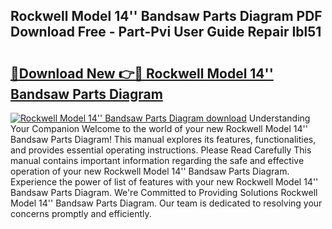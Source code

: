 ## Rockwell Model 14'' Bandsaw Parts Diagram PDF Download Free - Part-Pvi User Guide Repair Ibl51

# <h2><a href="http://dflqbq.blite.top/?on=Rockwell+Model+14%27%27+Bandsaw+Parts+Diagram">🔗Download New 👉🔴 Rockwell Model 14'' Bandsaw Parts Diagram</a></h2>

[![Rockwell Model 14'' Bandsaw Parts Diagram download](https://i.imgur.com/lujVjoI.png)](http://dflqbq.blite.top/?on=Rockwell+Model+14%27%27+Bandsaw+Parts+Diagram)
Understanding Your Companion Welcome to the world of your new Rockwell Model 14'' Bandsaw Parts Diagram! This manual explores its features, functionalities, and provides essential operating instructions. Please Read Carefully This manual contains important information regarding the safe and effective operation of your new Rockwell Model 14'' Bandsaw Parts Diagram. Experience the power of list of features with your new Rockwell Model 14'' Bandsaw Parts Diagram. We're Committed to Providing Solutions Rockwell Model 14'' Bandsaw Parts Diagram. Our team is dedicated to resolving your concerns promptly and efficiently.
